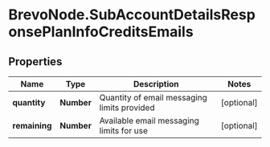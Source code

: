 # BrevoNode.SubAccountDetailsResponsePlanInfoCreditsEmails

## Properties
Name | Type | Description | Notes
------------ | ------------- | ------------- | -------------
**quantity** | **Number** | Quantity of email messaging limits provided | [optional] 
**remaining** | **Number** | Available email messaging limits for use | [optional] 


